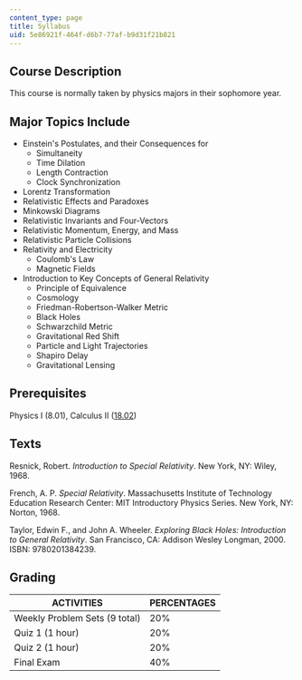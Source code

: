 ```yaml
---
content_type: page
title: Syllabus
uid: 5e86921f-464f-d6b7-77af-b9d31f21b821
---
```


Course Description
------------------

This course is normally taken by physics majors in their sophomore year.

Major Topics Include
--------------------

*   Einstein's Postulates, and their Consequences for
    *   Simultaneity
    *   Time Dilation
    *   Length Contraction
    *   Clock Synchronization
*   Lorentz Transformation
*   Relativistic Effects and Paradoxes
*   Minkowski Diagrams
*   Relativistic Invariants and Four-Vectors
*   Relativistic Momentum, Energy, and Mass
*   Relativistic Particle Collisions
*   Relativity and Electricity
    *   Coulomb's Law
    *   Magnetic Fields
*   Introduction to Key Concepts of General Relativity
    *   Principle of Equivalence
    *   Cosmology
    *   Friedman-Robertson-Walker Metric
    *   Black Holes
    *   Schwarzchild Metric
    *   Gravitational Red Shift
    *   Particle and Light Trajectories
    *   Shapiro Delay
    *   Gravitational Lensing

Prerequisites
-------------

Physics I (8.01), Calculus II ([18.02](/courses/18-02-multivariable-calculus-spring-2006))

Texts
-----

Resnick, Robert. _Introduction to Special Relativity_. New York, NY: Wiley, 1968.

French, A. P. _Special Relativity_. Massachusetts Institute of Technology Education Research Center: MIT Introductory Physics Series. New York, NY: Norton, 1968.

Taylor, Edwin F., and John A. Wheeler. _Exploring Black Holes: Introduction to General Relativity_. San Francisco, CA: Addison Wesley Longman, 2000. ISBN: 9780201384239.

Grading
-------

| ACTIVITIES | PERCENTAGES |
| --- | --- |
| Weekly Problem Sets (9 total) | 20% |
| Quiz 1 (1 hour) | 20% |
| Quiz 2 (1 hour) | 20% |
| Final Exam | 40%
